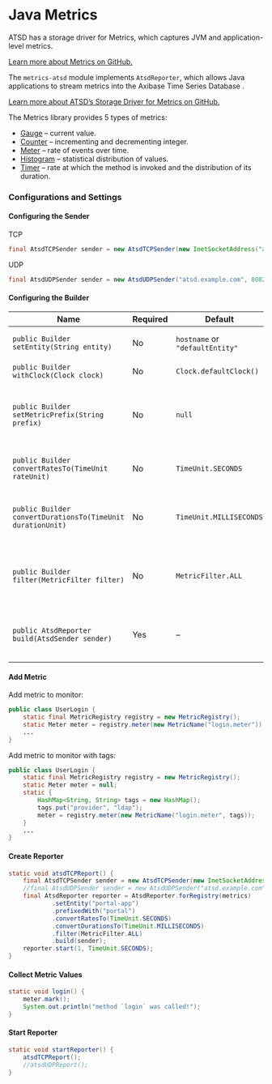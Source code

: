 # Java Metrics

ATSD has a storage driver for Metrics, which captures JVM and application-level metrics.

[Learn more about Metrics on GitHub.](https://github.com/dropwizard/metrics)

The `metrics-atsd` module implements `AtsdReporter`, which allows Java applications to stream metrics into the Axibase Time Series Database .

[Learn more about ATSD’s Storage Driver for Metrics on GitHub.](https://github.com/axibase/metrics-atsd)

The Metrics library provides 5 types of metrics:

* [Gauge](https://dropwizard.github.io/metrics/3.1.0/getting-started/#gauges) – current value.
* [Counter](https://dropwizard.github.io/metrics/3.1.0/getting-started/#counters) – incrementing and decrementing integer.
* [Meter](https://dropwizard.github.io/metrics/3.1.0/getting-started/#meters) – rate of events over time.
* [Histogram](https://dropwizard.github.io/metrics/3.1.0/getting-started/#histograms) – statistical distribution of values.
* [Timer](https://dropwizard.github.io/metrics/3.1.0/getting-started/#timers) – rate at which the method is invoked and the distribution of its duration.

### Configurations and Settings

#### Configuring the Sender

TCP

```java
final AtsdTCPSender sender = new AtsdTCPSender(new InetSocketAddress("atsd.example.com", 8081));
```

UDP

```java
final AtsdUDPSender sender = new AtsdUDPSender("atsd.example.com", 8082);
```

#### Configuring the Builder

| Name | Required | Default | Description |
| --- | --- | --- | --- |
|  `public Builder setEntity(String entity)`  |  No  |  `hostname` or `"defaultEntity"`  |  Application name or hostname.  |
|  `public Builder withClock(Clock clock)`  |  No  |  `Clock.defaultClock()`  |  Clock instance.  |
|  `public Builder setMetricPrefix(String prefix)`  |  No  |  `null`  |  Prefix metric names with the specified string.  |
|  `public Builder convertRatesTo(TimeUnit rateUnit)`  |  No  |  `TimeUnit.SECONDS`  |  Convert rates to the specified period.  |
|  `public Builder convertDurationsTo(TimeUnit durationUnit)`  |  No  |  `TimeUnit.MILLISECONDS`  |  Convert durations to the specified period.  |
|  `public Builder filter(MetricFilter filter)`  |  No  |  `MetricFilter.ALL`  |  Only report metrics matching the specified filter.  |
|  `public AtsdReporter build(AtsdSender sender)`  |  Yes  |  –  |  Sending metrics using the specified AtsdSender.  |

#### Add Metric

Add metric to monitor:

```java
public class UserLogin {
    static final MetricRegistry registry = new MetricRegistry();
    static Meter meter = registry.meter(new MetricName("login.meter"));;
    ...
}
```

Add metric to monitor with tags:

```java
public class UserLogin {
    static final MetricRegistry registry = new MetricRegistry();
    static Meter meter = null;
    static {
        HashMap<String, String> tags = new HashMap();
        tags.put("provider", "ldap");
        meter = registry.meter(new MetricName("login.meter", tags));
    }
    ...
}
```

#### Create Reporter

```java
static void atsdTCPReport() {
    final AtsdTCPSender sender = new AtsdTCPSender(new InetSocketAddress("atsd.example.com", 8081));
    //final AtsdUDPSender sender = new AtsdUDPSender("atsd.example.com", 8082);
    final AtsdReporter reporter = AtsdReporter.forRegistry(metrics)
            .setEntity("portal-app")
            .prefixedWith("portal")
            .convertRatesTo(TimeUnit.SECONDS)
            .convertDurationsTo(TimeUnit.MILLISECONDS)
            .filter(MetricFilter.ALL)
            .build(sender);
    reporter.start(1, TimeUnit.SECONDS);
}
```

#### Collect Metric Values

```java
static void login() {
    meter.mark();
    System.out.println("method `login` was called!");
}
```

#### Start Reporter

```java
static void startReporter() {
    atsdTCPReport();
    //atsdUDPReport();
}
```

